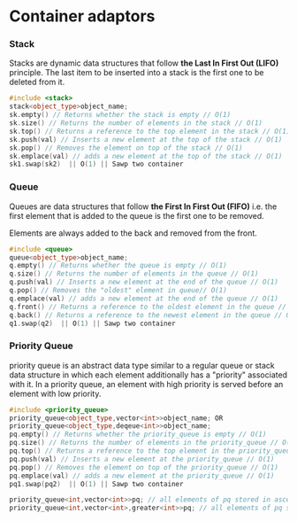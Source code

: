 # Container adaptors

### Stack

Stacks are dynamic data structures that follow **the Last In First Out (LIFO)** principle. The last item to be inserted into a stack is the first one to be deleted from it.

```cpp
#include <stack>  
stack<object_type>object_name;
sk.empty() // Returns whether the stack is empty // O(1)
sk.size() // Returns the number of elements in the stack // O(1)
sk.top() // Returns a reference to the top element in the stack // O(1)
sk.push(val) // Inserts a new element at the top of the stack // O(1)
sk.pop() // Removes the element on top of the stack // O(1)
sk.emplace(val) // adds a new element at the top of the stack // O(1)
sk1.swap(sk2)  || O(1) || Sawp two container
```

### Queue

Queues are data structures that follow **the First In First Out (FIFO)** i.e. the first element that is added to the queue is the first one to be removed.

Elements are always added to the back and removed from the front.


```cpp
#include <queue>  
queue<object_type>object_name;
q.empty() // Returns whether the queue is empty // O(1)
q.size() // Returns the number of elements in the queue // O(1)
q.push(val) // Inserts a new element at the end of the queue // O(1)
q.pop() // Removes the "oldest" element in queue// O(1)
q.emplace(val) // adds a new element at the end of the queue // O(1)
q.front() // Returns a reference to the oldest element in the queue // O(1)
q.back() // Returns a reference to the newest element in the queue // O(1)
q1.swap(q2)  || O(1) || Sawp two container
```

### Priority Queue

priority queue is an abstract data type similar to a regular queue or stack data structure in which each element additionally has a "priority" associated with it. In a priority queue, an element with high priority is served before an element with low priority.

```cpp
#include <priority_queue>  
priority_queue<object_type,vector<int>>object_name; OR
priority_queue<object_type,deqeue<int>>object_name;
pq.empty() // Returns whether the priority_queue is empty // O(1)
pq.size() // Returns the number of elements in the priority_queue // O(1)
pq.top() // Returns a reference to the top element in the priority_queue // O(1)
pq.push(val) // Inserts a new element at the priority_queue // O(1)
pq.pop() // Removes the element on top of the priority_queue // O(1)
pq.emplace(val) // adds a new element at the priority_queue // O(1)
pq1.swap(pq2)  || O(1) || Sawp two container

priority_queue<int,vector<int>>pq; // all elements of pq stored in ascending order
priority_queue<int,vector<int>,greater<int>>pq; // all elements of pq stored in descending order
```
